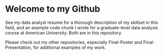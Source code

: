 # Welcome to my Github

See my data analyst resume for a thorough description of my skillset in this field, and an example code chunk I wrote for a graduate-level data analysis course at American University. Both are in this repository. 

Please check out my other repositories, especially Final-Poster and Final-Presentation, for additional examples of my work.

